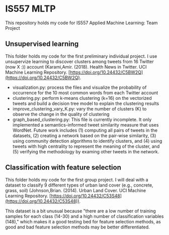 # IS557 MLTP
This repository holds my code for IS557 Applied Machine Learning: Team Project

## Unsupervised learning
This folder holds my code for the first preliminary individual project. I use unsupervize learning to discover clusters among tweets from 16 Twitter (now X :)) account (Karami,Amir. (2018). Health News in Twitter. UCI Machine Learning Repository. [https://doi.org/10.24432/C5BW2Q](https://doi.org/10.24432/C5BW2Q). 

- visualization.py: process the files and visualize the probability of occurrence for the 10 most common words from each Twitter account
- clustering.py: perform k-means clustering (k=16) on the vectorized tweets and build a decision tree model to explain the clustering results
- improve_clustering_vary_K.py: vary the number of clusters (K) to observe the change in the quality of clustering
- graph_based_clustering.py: This file is currently incomplete. It only implemented a semantics-informed tweet similarity measure that uses WordNet. Future work includes (1) computing all pairs of tweets in the datasets, (2) creating a network based on the pair-wise similarity, (3) using community detection algorithms to identify clusters, and (4) using tweets with high centrality to represent the meaning of the cluster, and (5) verifying the methodology by examing other tweets in the network.  

## Classification with feature selection
This folder holds my code for the first group project. I will deal with a dataset to classify 9 different types of urban land cover (e.g., concrete, grass, soil) (Johnson,Brian. (2014). Urban Land Cover. UCI Machine Learning Repository. [https://doi.org/10.24432/C53S48](https://doi.org/10.24432/C53S48)).

This dataset is a bit unusual because "there are a low number of training samples for each class (14-30) and a high number of classification variables (148)," which makes it a good testing bed for feature selection methods, as good and bad feature selection methods may be better differentiated.

